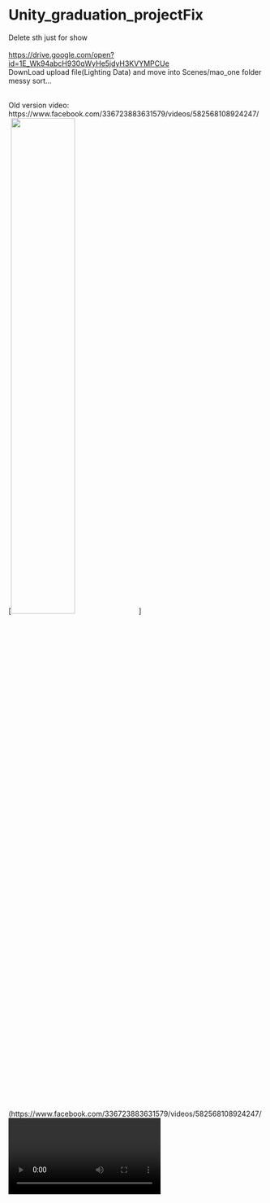 # Unity_graduation_projectFix
Delete sth just for show 
<br>
<br>
https://drive.google.com/open?id=1E_Wk94abcH930qWyHe5jdyH3KVYMPCUe
<br>
DownLoad upload file(Lighting Data) and move into Scenes/mao_one folder
<br>
messy sort...

<br>
Old version video:
https://www.facebook.com/336723883631579/videos/582568108924247/
<br>
[<img src="https://scontent.fkhh1-2.fna.fbcdn.net/v/t1.0-9/53609128_338903390080295_7573916518572883968_n.jpg?_nc_cat=111&_nc_oc=AQkH_dzmHlFpMQvovBsc8TPAYPX_4f5nGmt7K4A4zgdpu5xNMMcHPE7kDUyOk2qqswCHLd-uDXwvDisnKPNov0ma&_nc_ht=scontent.fkhh1-2.fna&oh=128105d8e0d731e12f2675bc706836b9&oe=5E50FCB4<VIDEO ID>/maxresdefault.jpg" width="50%">](https://www.facebook.com/336723883631579/videos/582568108924247/<VIDEO ID>)
